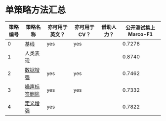 # 单策略方法汇总


|策略编号|  策略名称 | 亦可用于英文？  | 亦可用于CV？  |  借助人力？ | 公开测试集上Marco-F1  |
|---|---|---|---|---|---|
|0| 基线  | yes | yes  |   |  0.7278 |
|1| 人类表现   |   |   |   |  0.8740 |
|2| [数据增强](data_aug)  | yes | yes  |   |  0.7462 |
|3| [噪声标签删除](delete_noise)  |  yes |  yes |   |  0.7332 |
|4| [定义增强](definition_aug)  |  yes |   |   |  0.7822 |

